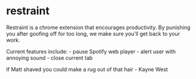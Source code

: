 restraint
=================
Restraint is a chrome extension that encourages productivity. By punishing you
after goofing off for too long, we make sure you'll get back to your work.

Current features include:
    - pause Spotify web player
    - alert user with annoying sound
    - close current tab

If Matt shaved you could make a rug out of that hair - Kayne West
